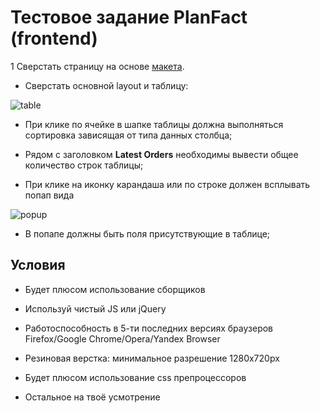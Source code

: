 # Тестовое задание PlanFact (frontend)

1 Сверстать страницу на основе [макета](https://www.figma.com/file/b3L1Np4RYiicZAOMopHNkm/react-material-dashboard-free?node-id=0%3A1076).
  
 - Сверстать основной layout и таблицу: 
  
 ![table](https://github.com/planfact/frontend/raw/master/table.png)
 
 - При клике по ячейке в шапке таблицы должна выполняться сортировка зависящая от типа данных столбца;
 
 - Рядом с заголовком **Latest Orders** необходимы вывести общее количество строк таблицы;
 
 - При клике на иконку карандаша или по строке должен всплывать попап вида
 
 ![popup](https://github.com/planfact/frontend/raw/master/popup.png)
 
 - В попапе должны быть поля присутствующие в таблице;


## Условия

- Будет плюсом использование сборщиков 

- Используй чистый JS или jQuery

- Работоспособность в 5-ти последних версиях браузеров Firefox/Google Chrome/Opera/Yandex Browser

- Резиновая верстка: минимальное разрешение 1280x720px

- Будет плюсом использование css препроцессоров 

- Остальное на твоё усмотрение
